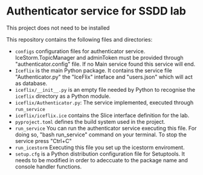 # Authenticator service for SSDD lab

This project does not need to be installed

This repository contains the following files and directories:

- `configs` configuration files for authenticator service. IceStorm.TopicManager 
  and adminToken must be provided through "authenticator.config" file.
  If no Main service found this service will end.
- `Iceflix` is the main Python package.
  It contains the service file "Authenticator.py" the "IceFlix" inteface and "users.json"
  which will act as database.
- `iceflix/__init__.py` is an empty file needed by Python to
  recognise the `iceflix` directory as a Python module.
- `iceflix/Authenticator.py`: The service implemented, executed through `run_service`
- `iceflix/iceflix.ice` contains the Slice interface definition for the lab.
- `pyproject.toml` defines the build system used in the project.
- `run_service` You can run the authenticator service executing this file. For doing so,
  "bash run_service" command on your terminal. To stop the service press "Ctrl+C"
- `run_icestorm` Executing this file you set up the icestorm enviroment.
- `setup.cfg` is a Python distribution configuration file for Setuptools.
  It needs to be modified in order to adeccuate to the package name and
  console handler functions.
